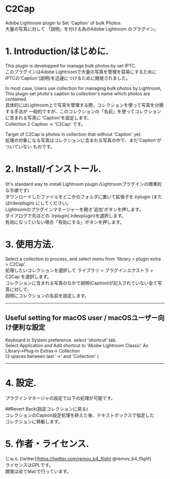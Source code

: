 # C2Cap

Adobe Lightroom plugin to Set 'Caption' of bulk Photos.  
大量の写真に対して 「説明」を付ける為のAdobe Lightroom のプラグイン。  

# 1. Introduction/はじめに.  
This plugin is developped for manage bulk photos by set IPTC.  
このプラグインはAdobe Lightroomで大量の写真を管理を容易にするために
IPTCの'Caption'(説明)を迅速につけるために開発されました。

In most case, Users use collection for managing bulk photos by Lightroom,
This plugin set photo's caption to collection's name which photos are contained.   
具体的にはLightroom上で写真を管理する際、コレクションを使って写真を分類する手法が
一般的ですが、このコレクションの「名前」を使ってコレクションに含まれる写真に
'Caption'を設定します。  
Collection 2 Caption -> 'C2Cap' です。  

Target of C2Cap is photos in collection that without 'Caption' yet.  
処理の対象になる写真はコレクションに含まれる写真の中で、まだ'Caption'がついていない
ものです。

# 2. Install/インストール.  
(It's standard way to install Lightroom plugin./Lightroomプラグインの標準的な手順です)  
ダウンロードしたファイルをどこかのフォルダに置いて拡張子を.lrplugin (またはlrdevplugin)
にしてください。  
Lightroomのプラグインマネージャーを開き'追加'ボタンを押します。  
ダイアログで先ほどの .lrplugin(.lrdevplugin)を選択します。  
有効になっていない場合「有効にする」ボタンを押します。

# 3. 使用方法.  
Select a collection to process, and select menu from 'library > plugin extra > C2Cap'.  
処理したいコレクションを選択して ライブラリ > プラグインエクストラ > C2Cap を選択します。  
コレクションに含まれる写真のなかで説明(Caption)が記入されていない全て写真に対して、  
説明にコレクションの名前を設定します。
***
## Useful setting for macOS user / macOSユーザー向け便利な設定  
Keyboard in System preference. select 'shortcut' tab.  
Select Application and Add shortcut to 'Abobe Lightroom Classic' As  
Library->Plug-in Extras->   Collection  
(3 spaces between last '->' and 'Collection' )  
***
# 4. 設定. 
プラグインマネージャの設定で以下の処理が可能です。

##Revert Back(指定コレクションに戻る)  
コレクションのCaption設定処理を終えた後、テキストボックスで指定した  
コレクションに移動します。  

# 5. 作者・ライセンス.  
じゅん [twitter](https://twitter.com/remov_b4_flight @remov_b4_flight)  
ライセンスはGPLです。  
開発は全てMacで行っています。  
